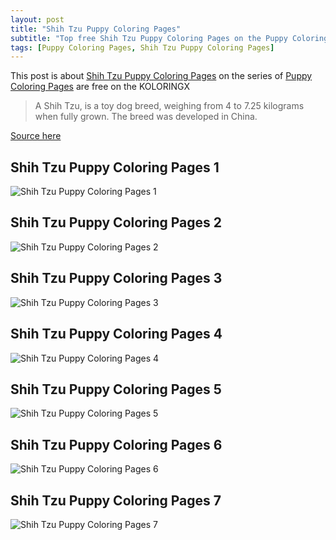```yaml
---
layout: post
title: "Shih Tzu Puppy Coloring Pages"
subtitle: "Top free Shih Tzu Puppy Coloring Pages on the Puppy Coloring Pages at Koloringx.xyz "
tags: [Puppy Coloring Pages, Shih Tzu Puppy Coloring Pages]
---
```

This post is about [Shih Tzu Puppy Coloring Pages](http://koloringx.xyz/blog/Shih-Tzu-Puppy-Coloring-Pages) on the series of [Puppy Coloring Pages](http://koloringx.xyz) are free on the KOLORINGX
> A Shih Tzu, is a toy dog breed, weighing from 4 to 7.25 kilograms when fully grown. The breed was developed in China.

[Source here](https://en.wikipedia.org/wiki/Shih_Tzu)
## Shih Tzu Puppy Coloring Pages 1
![Shih Tzu Puppy Coloring Pages 1](http://koloringx.xyz/Coloring-Pages/Shih-Tzu-Puppy-Coloring-Pages%20(1).png)

<script async src="https://pagead2.googlesyndication.com/pagead/js/adsbygoogle.js"></script> <!-- Koloringx --> 
 <ins class="adsbygoogle"  
   style="display:block"   
  data-ad-client="ca-pub-6753140515841889"   
  data-ad-slot="2585677186"  
   data-ad-format="auto"  
   data-full-width-responsive="true"></ins> 
 <script>  
   (adsbygoogle = window.adsbygoogle || []).push({}); 
 </script>

## Shih Tzu Puppy Coloring Pages 2
![Shih Tzu Puppy Coloring Pages 2](http://koloringx.xyz/Coloring-Pages/Shih-Tzu-Puppy-Coloring-Pages%20(2).png)
## Shih Tzu Puppy Coloring Pages 3
![Shih Tzu Puppy Coloring Pages 3](http://koloringx.xyz/Coloring-Pages/Shih-Tzu-Puppy-Coloring-Pages%20(3).png)
## Shih Tzu Puppy Coloring Pages 4
![Shih Tzu Puppy Coloring Pages 4](http://koloringx.xyz/Coloring-Pages/Shih-Tzu-Puppy-Coloring-Pages%20(4).png)
## Shih Tzu Puppy Coloring Pages 5
![Shih Tzu Puppy Coloring Pages 5](http://koloringx.xyz/Coloring-Pages/Shih-Tzu-Puppy-Coloring-Pages%20(5).png)
## Shih Tzu Puppy Coloring Pages 6
![Shih Tzu Puppy Coloring Pages 6](http://koloringx.xyz/Coloring-Pages/Shih-Tzu-Puppy-Coloring-Pages%20(6).png)
## Shih Tzu Puppy Coloring Pages 7
![Shih Tzu Puppy Coloring Pages 7](http://koloringx.xyz/Coloring-Pages/Shih-Tzu-Puppy-Coloring-Pages%20(7).png)

<script async src="https://pagead2.googlesyndication.com/pagead/js/adsbygoogle.js"></script> <!-- Koloringx --> 
 <ins class="adsbygoogle"  
   style="display:block"   
  data-ad-client="ca-pub-6753140515841889"   
  data-ad-slot="2585677186"  
   data-ad-format="auto"  
   data-full-width-responsive="true"></ins> 
 <script>  
   (adsbygoogle = window.adsbygoogle || []).push({}); 
 </script>

